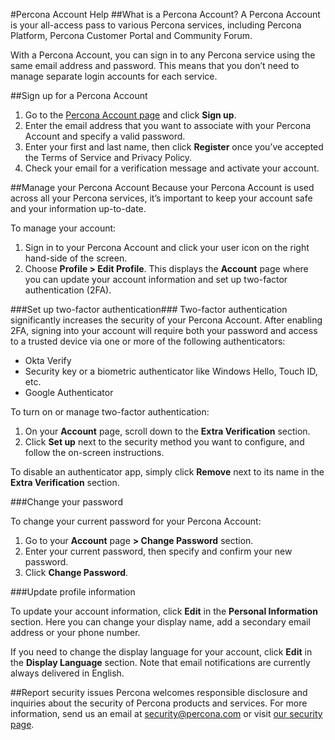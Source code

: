 #Percona Account Help
##What is a Percona Account?
A Percona Account is your all-access pass to various Percona services, including Percona Platform, Percona Customer Portal and Community Forum.

With a Percona Account, you can sign in to any Percona service using the same email address and password. This means that you don’t need to manage separate login accounts for each service.

##Sign up for a Percona Account
1. Go to the [Percona Account page](https://id.percona.com/) and click **Sign up**.
2. Enter the email address that you want to associate with your Percona Account and specify a valid password.
3. Enter your first and last name, then click **Register** once you’ve accepted the Terms of Service and Privacy Policy. 
4. Check your email for a verification message and activate your account. 

##Manage your Percona Account 
Because your Percona Account is used across all your Percona services, it’s important to keep your account safe and your information up-to-date. 


To manage your account:

1. Sign in to your Percona Account and click your user icon on the right hand-side of the screen.
2. Choose **Profile > Edit Profile**. This displays the **Account** page where you can update your account information and set up two-factor authentication (2FA). 

###Set up two-factor authentication###
Two-factor authentication significantly increases the security of your Percona Account. After enabling 2FA, signing into your account will require both your password and access to a trusted device via one or more of the following authenticators:

* Okta Verify
* Security key or a biometric authenticator like Windows Hello, Touch ID, etc.
* Google Authenticator

To turn on or manage two-factor authentication:

1. On your **Account** page, scroll down to the **Extra Verification** section. 
2. Click **Set up** next to the security method you want to configure, and follow the on-screen instructions.

To disable an authenticator app, simply click **Remove** next to its name in the **Extra Verification** section.

###Change your password

To change your current password for your Percona Account:

1. Go to your **Account** page **> Change Password** section.
2. Enter your current password, then specify and confirm your new password.
3. Click **Change Password**.

###Update profile information

To update your account information, click **Edit** in the **Personal Information** section. Here you can change your display name, add a secondary email address or your phone number. 

If you need to change the display language for your account, click **Edit** in the **Display Language** section. Note that email notifications are currently always delivered in English. 


##Report security issues
Percona welcomes responsible disclosure and inquiries about the security of Percona products and services. For more information, send us an email at <security@percona.com> or visit [our security page](https://www.percona.com/security).
